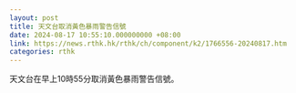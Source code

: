 ```yaml
---
layout: post
title: 天文台取消黃色暴雨警告信號
date: 2024-08-17 10:55:10.000000000 +08:00
link: https://news.rthk.hk/rthk/ch/component/k2/1766556-20240817.htm
categories: rthk
---
```


天文台在早上10時55分取消黃色暴雨警告信號。
